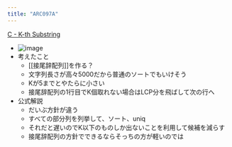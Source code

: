 ```yaml
---
title: "ARC097A"
---
```


[C - K-th Substring](https://atcoder.jp/contests/arc097/tasks/arc097_a)
- ![image](https://gyazo.com/20f3988bd3141fc810146d59caf944cd/thumb/1000)
- 考えたこと
    - [[接尾辞配列]]を作る？
    - 文字列長さが高々5000だから普通のソートでもいけそう
    - Kが5までとやたらに小さい
    - 接尾辞配列の1行目でK個取れない場合はLCP分を飛ばして次の行へ
- 公式解説
    - だいぶ方針が違う
    - すべての部分列を列挙して、ソート、uniq
    - それだと遅いのでK以下のものしか出ないことを利用して候補を減らす
    - 接尾辞配列の方針でできるならそっちの方が軽いのでは
